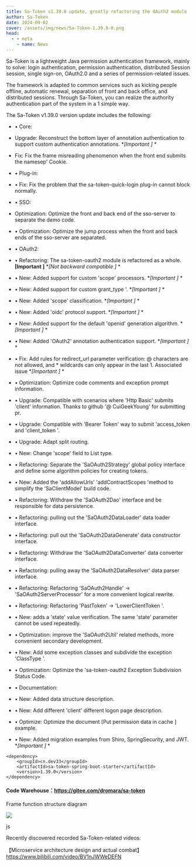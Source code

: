 ```yaml
---
title: Sa-Token v1.39.0 update, greatly refactoring the OAuth2 module
author: Sa-Token
date: 2024-09-02
cover: /assets/img/news/Sa-Token-1.39.0-0.png
head:
  - - meta
    - name: News
---
```


Sa-Token is a lightweight Java permission authentication framework, mainly to solve: login authentication, permission authentication, distributed Session session, single sign-on, OAuth2.0 and a series of permission-related issues.

The framework is adapted to common services such as kicking people offline, automatic renewal, separation of front and back office, and distributed sessions. Through Sa-Token, you can realize the authority authentication part of the system in a 1 simple way.

The Sa-Token v1.39.0 version update includes the following:

* • Core:

* Upgrade: Reconstruct the bottom layer of annotation authentication to support custom authentication annotations. **\[Important \]* *

* Fix: Fix the frame misreading phenomenon when the front end submits the namesep' Cookie.

* • Plug-in:

* • Fix: Fix the problem that the sa-token-quick-login plug-in cannot block normally.

* • SSO:

* Optimization: Optimize the front and back end of the sso-server to separate the demo code.

* • Optimization: Optimize the jump process when the front and back ends of the sso-server are separated.

* • OAuth2:

* • Refactoring: The sa-token-oauth2 module is refactored as a whole. **\[Important \]** **\[Not backward compatible \]* *

* • New: Added support for custom 'scope' processors. **\[Important \]* *

* • New: Added support for custom grant_type '. **\[Important \]* *

* • New: Added 'scope' classification. **\[Important \]* *

* • New: Added 'oidc' protocol support. **\[Important \]* *

* • New: Added support for the default 'openid' generation algorithm. **\[Important \]* *

* • New: Added 'OAuth2' annotation authentication support. **\[Important \]* *

* • Fix: Add rules for redirect_url parameter verification: @ characters are not allowed, and \* wildcards can only appear in the last 1. Associated issue **\[Important \]* *

* • Optimization: Optimize code comments and exception prompt information.

* • Upgrade: Compatible with scenarios where 'Http Basic' submits 'client' information. Thanks to github '@ CuiGeekYoung' for submitting pr.

* • Upgrade: Compatible with 'Bearer Token' way to submit 'access_token and 'client_token '.

* • Upgrade: Adapt split routing.

* • New: Change 'scope' field to List type.

* • Refactoring: Separate the 'SaOAuth2Strategy' global policy interface and define some algorithm policies for creating tokens.

* • New: Added the 'addAllowUrls' 'addContractScopes 'method to simplify the 'SaClientModel' build code.

* • Refactoring: Withdraw the 'SaOAuth2Dao' interface and be responsible for data persistence.

* • Refactoring: pulling out the 'SaOAuth2DataLoader' data loader interface.

* • Refactoring: pull out the 'SaOAuth2DataGenerate' data constructor interface.

* • Refactoring: Withdraw the 'SaOAuth2DataConverter' data converter interface.

* • Refactoring: pulling away the 'SaOAuth2DataResolver' data parser interface.

* • Refactoring: Refactoring 'SaOAuth2Handle' -> 'SaOAuth2ServerProcessor' for a more convenient logical rewrite.

* • Refactoring: Refactoring 'PastToken' -> 'LowerClientToken '.

* • New: adds a 'state' value verification. The same 'state' parameter cannot be used repeatedly.

* • Optimization: improve the 'SaOAuth2Util' related methods, more convenient secondary development.

* • New: Add some exception classes and subdivide the exception 'ClassType '.

* • Optimization: Optimize the 'sa-token-oauth2 Exception Subdivision Status Code.

* • Documentation:

* • New: Added data structure description.

* • New: Add different 'client' different logon page description.

* • Optimize: Optimize the document \[Put permission data in cache \] example.

* • New: Added migration examples from Shiro, SpringSecurity, and JWT. **\[Important \]* *
    

```
<dependency>
    <groupId>cn.dev33</groupId>
    <artifactId>sa-token-spring-boot-starter</artifactId>
    <version>1.39.0</version>
</dependency>
```

#### Code Warehouse：https://gitee.com/dromara/sa-token

Frame function structure diagram

![](/assets/img/news/Sa-Token-1.39.0-0.png)

js

Recently discovered recorded Sa-Token-related videos:

【Microservice architecture design and actual combat】 https://www.bilibili.com/video/BV1nJWWeDEFN